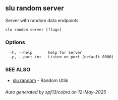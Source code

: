## slu random server

Server with random data endpoints

```
slu random server [flags]
```

### Options

```
  -h, --help       help for server
  -p, --port int   Listen on port (default 8000)
```

### SEE ALSO

* [slu random](slu_random.md)	 - Random Utils

###### Auto generated by spf13/cobra on 12-May-2025
